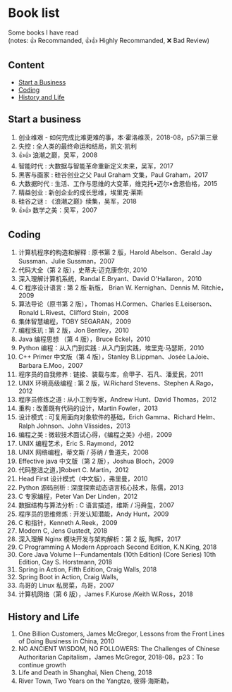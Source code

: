 # Book list

Some books I have read  
(notes: :+1: Recommanded, :+1::+1: Highly Recommanded, :x: Bad Review)

## Content

- [Start a Business](#start-a-business)
- [Coding](#coding)
- [History and Life](#history-and-life)

## Start a business

1. 创业维艰 - 如何完成比难更难的事，本·霍洛维茨，2018-08，p57:第三章
1. 失控 : 全人类的最终命运和结局，凯文·凯利
1. :+1::+1: 浪潮之巅，吴军，2008
1. 智能时代 : 大数据与智能革命重新定义未来，吴军，2017
1. 黑客与画家 : 硅谷创业之父 Paul Graham 文集，Paul Graham，2017
1. 大数据时代 : 生活、工作与思维的大变革，维克托•迈尔•舍恩伯格，2015
1. 精益创业 : 新创企业的成长思维，埃里克·莱斯
1. 硅谷之谜 : 《浪潮之巅》续集，吴军，2018
1. :+1::+1: 数学之美：吴军，2007

## Coding

1. 计算机程序的构造和解释 : 原书第 2 版，Harold Abelson、Gerald Jay Sussman、Julie Sussman，2007
1. 代码大全（第 2 版），史蒂夫·迈克康奈尔, 2010
1. 深入理解计算机系统，Randal E.Bryant、David O'Hallaron，2010
1. C 程序设计语言 : 第 2 版·新版， Brian W. Kernighan、Dennis M. Ritchie，2009
1. 算法导论（原书第 2 版），Thomas H.Cormen、Charles E.Leiserson、Ronald L.Rivest、Clifford Stein，2008
1. 集体智慧编程，TOBY SEGARAN，2009
1. 编程珠玑 : 第 2 版，Jon Bentley，2010
1. Java 编程思想 （第 4 版），Bruce Eckel，2010
1. Python 编程：从入门到实践 : 从入门到实践，埃里克·马瑟斯，2010
1. C++ Primer 中文版（第 4 版），Stanley B.Lippman、Josée LaJoie、Barbara E.Moo，2007
1. 程序员的自我修养 : 链接、装载与库，俞甲子、石凡、潘爱民，2011
1. UNIX 环境高级编程 : 第 2 版，W.Richard Stevens、Stephen A.Rago，2012
1. 程序员修炼之道 : 从小工到专家，Andrew Hunt、David Thomas，2012
1. 重构 : 改善既有代码的设计，Martin Fowler，2013
1. 设计模式 : 可复用面向对象软件的基础，Erich Gamma、Richard Helm、Ralph Johnson、John Vlissides，2013
1. 编程之美 : 微软技术面试心得，《编程之美》小组，2009
1. UNIX 编程艺术，Eric S. Raymond，2012
1. UNIX 网络编程，蒂文斯 / 芬纳 / 鲁道夫，2008
1. Effective java 中文版（第 2 版），Joshua Bloch，2009
1. 代码整洁之道，]Robert C. Martin，2012
1. Head First 设计模式（中文版），弗里曼，2010
1. Python 源码剖析 : 深度探索动态语言核心技术，陈儒，2013
1. C 专家编程，Peter Van Der Linden，2012
1. 数据结构与算法分析 : C 语言描述，维斯 / 冯舜玺，2007
1. 程序员的思维修炼 : 开发认知潜能，Andy Hunt，2009
1. C 和指针，Kenneth A.Reek，2009
1. Modern C, Jens Gustedt, 2018
1. 深入理解 Nginx 模块开发与架构解析：第 2 版, 陶辉，2017
1. C Programming A Modern Approach Second Edition, K.N.King, 2018
1. Core Java Volume I--Fundamentals (10th Edition) (Core Series) 10th Edition, Cay S. Horstmann, 2018
1. Spring in Action, Fifth Edition, Craig Walls, 2018
1. Spring Boot in Action, Craig Walls,
1. 鸟哥的 Linux 私房菜，鸟哥，2007
1. 计算机网络（第 6 版），James F.Kurose /Keith W.Ross，2018

## History and Life

1. One Billion Customers, James McGregor, Lessons from the Front Lines of Doing Business in China, 2010
1. NO ANCIENT WISDOM, NO FOLLOWERS: The Challenges of Chinese Authoritarian Capitalism，James McGregor, 2018-08，p23：To continue growth
1. Life and Death in Shanghai, Nien Cheng, 2018
1. River Town, Two Years on the Yangtze, 彼得·海斯勒，
